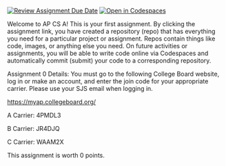 [![Review Assignment Due Date](https://classroom.github.com/assets/deadline-readme-button-24ddc0f5d75046c5622901739e7c5dd533143b0c8e959d652212380cedb1ea36.svg)](https://classroom.github.com/a/bVdT0ZS2)
[![Open in Codespaces](https://classroom.github.com/assets/launch-codespace-7f7980b617ed060a017424585567c406b6ee15c891e84e1186181d67ecf80aa0.svg)](https://classroom.github.com/open-in-codespaces?assignment_repo_id=11562204)

Welcome to AP CS A! This is your first assignment. By clicking the assignment link, you have created a repository (repo) that has everything you need for a particular project or assignment. Repos contain things like code, images, or anything else you need. On future activities or assignments, you will be able to write code online via Codespaces and automatically commit (submit) your code to a corresponding repository. 

Assignment 0 Details: 
You must go to the following College Board website, log in or make an account, and enter the join code for your appropriate carrier.
Please use your SJS email when logging in. 

https://myap.collegeboard.org/

A Carrier: 4PMDL3

B Carrier: JR4DJQ

C Carrier: WAAM2X

This assignment is worth 0 points. 
